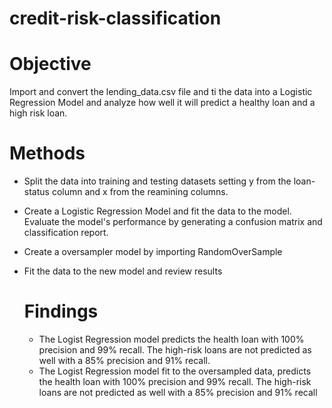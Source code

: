 # credit-risk-classification

# Objective

Import and convert the lending_data.csv file and ti the data into a Logistic Regression Model and analyze how well it will predict a healthy loan and a high risk loan. 

# Methods
* Split the data into training and testing datasets setting y from the loan-status column and x from the reamining columns.
* Create a Logistic Regression Model and fit the data to the model. Evaluate the model's performance by generating a confusion matrix and classification report.
* Create a oversampler model by importing RandomOverSample
* Fit the data to the new model and review results

  # Findings
  * The Logist Regression model predicts the health loan with 100% precision and 99% recall. The high-risk loans are not predicted as well with a 85% precision and 91% recall.
  * The Logist Regression model fit to the oversampled data, predicts the health loan with 100% precision and 99% recall. The high-risk loans are not predicted as well with a 85% precision and 91% recall
